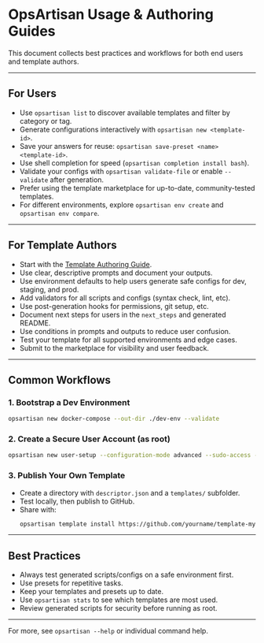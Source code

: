 # OpsArtisan Usage & Authoring Guides

This document collects best practices and workflows for both end users and template authors.

---

## For Users

- Use `opsartisan list` to discover available templates and filter by category or tag.
- Generate configurations interactively with `opsartisan new <template-id>`.
- Save your answers for reuse: `opsartisan save-preset <name> <template-id>`.
- Use shell completion for speed (`opsartisan completion install bash`).
- Validate your configs with `opsartisan validate-file` or enable `--validate` after generation.
- Prefer using the template marketplace for up-to-date, community-tested templates.
- For different environments, explore `opsartisan env create` and `opsartisan env compare`.

---

## For Template Authors

- Start with the [Template Authoring Guide](Template-Authoring.md).
- Use clear, descriptive prompts and document your outputs.
- Use environment defaults to help users generate safe configs for dev, staging, and prod.
- Add validators for all scripts and configs (syntax check, lint, etc).
- Use post-generation hooks for permissions, git setup, etc.
- Document next steps for users in the `next_steps` and generated README.
- Use conditions in prompts and outputs to reduce user confusion.
- Test your template for all supported environments and edge cases.
- Submit to the marketplace for visibility and user feedback.

---

## Common Workflows

### 1. Bootstrap a Dev Environment

```bash
opsartisan new docker-compose --out-dir ./dev-env --validate
```

### 2. Create a Secure User Account (as root)

```bash
opsartisan new user-setup --configuration-mode advanced --sudo-access --ssh-key-setup
```

### 3. Publish Your Own Template

- Create a directory with `descriptor.json` and a `templates/` subfolder.
- Test locally, then publish to GitHub.
- Share with:  
  ```bash
  opsartisan template install https://github.com/yourname/template-my-template.git
  ```

---

## Best Practices

- Always test generated scripts/configs on a safe environment first.
- Use presets for repetitive tasks.
- Keep your templates and presets up to date.
- Use `opsartisan stats` to see which templates are most used.
- Review generated scripts for security before running as root.

---

For more, see `opsartisan --help` or individual command help.

